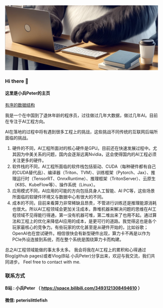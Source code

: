![头像](./images/imagecut.png)
### Hi there 👋
#### 这里是小兵Peter的主页

[有序的数据结构](https://peterislittlefish.github.io/data-structure/ordered_data.html)

我是一个在中国到了退休年龄的程序员，过往做过几年大数据，做过几年AI。目前在专注于AI工程方向。

AI在落地的过程中将有遇到很多工程上的挑战，这些挑战不同传统的互联网后端所面临的挑战。
1. 硬件的不同，AI工程所面对的核心硬件是GPU。目前还在快速发展过程中。尤其因为中美关系的问题，国内会逐渐远离Nvidia，这会使得国内的AI工程必须关注更多的硬件。
2. 软件栈的不同，AI工程所面临的软件栈包括驱动、CUDA（每种硬件都有自己的CUDA替代品）、编译器（Triton、TVM）、训练框架（Pytorch、Jax）、推理运行时（TensorRT、OnnxRuntime）、推理框架（TritonServer）、云原生（K8S、KubeFlow等）、操作系统（Linux）。
3. 应用模式不同，AI应用的可能的方向包括具身人工智能、AI PC等，这些场景所面临的软硬件环境又与数据中心有很大的不同。
4. 成本的不同，目前来看算力非常稀缺且昂贵，不管进行训练还是推理能源消耗也很大。所以AI工程领域会更加关注成本，靠堆机器来解决问题的思维在AI工程领域不见得能行得通，第一没有机器可堆，第二堆出来了也用不起。通过算法和工程上的优化来降低AI应用的成本，是更可行的道路。我觉得这也是各个玩家最核心的竞争力。有些玩家的优化甚至是从硬件开始的，比如谷歌；OpenAI也在尝试硬件。相信很快会有新型硬件出现，算力卡不再是以作为PCIe外设连接到系统，而在整个系统是围绕算力卡而构建。

总之AI工程领域能做的事太多太多。
我会将我在AI工程上的累积和心得通过Blog(github pages)或者Vlog(B站 小兵Peter)分享出来，欢迎与我交流，我们共同进步。
Feel free to contact with me.
### 联系方式
#### B站 : 小兵Peter （ https://space.bilibili.com/3493121308494610 ）
#### 微信: peterislittlefish

